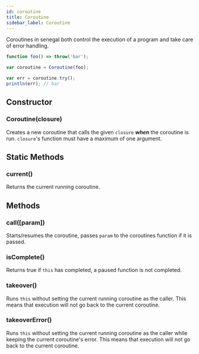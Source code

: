 ```yaml
---
id: coroutine
title: Coroutine
sidebar_label: Coroutine
---
```


Coroutines in senegal both control the execution of a program and take care of error handling.

```js
function foo() => throw('bar');

var coroutine = Coroutine(foo);

var err = coroutine.try();
println(err); // bar
``` 

## Constructor
### Coroutine(closure)
Creates a new coroutine that calls the given `closure` **_when_** the coroutine is run. `closure`'s function must have a maximum of one argument.

## Static Methods

### current()
Returns the current running coroutine.

## Methods

### call([param])
Starts/resumes the coroutine, passes `param` to the coroutines function if it is passed. 

### isComplete()
Returns true if `this` has completed, a paused function is not completed.

### takeover()
Runs `this` without setting the current running coroutine as the caller. This means that execution will not go back to the current coroutine.

### takeoverError()
Runs `this` without setting the current running coroutine as the caller while keeping the current coroutine's error.
This means that execution will not go back to the current coroutine.
